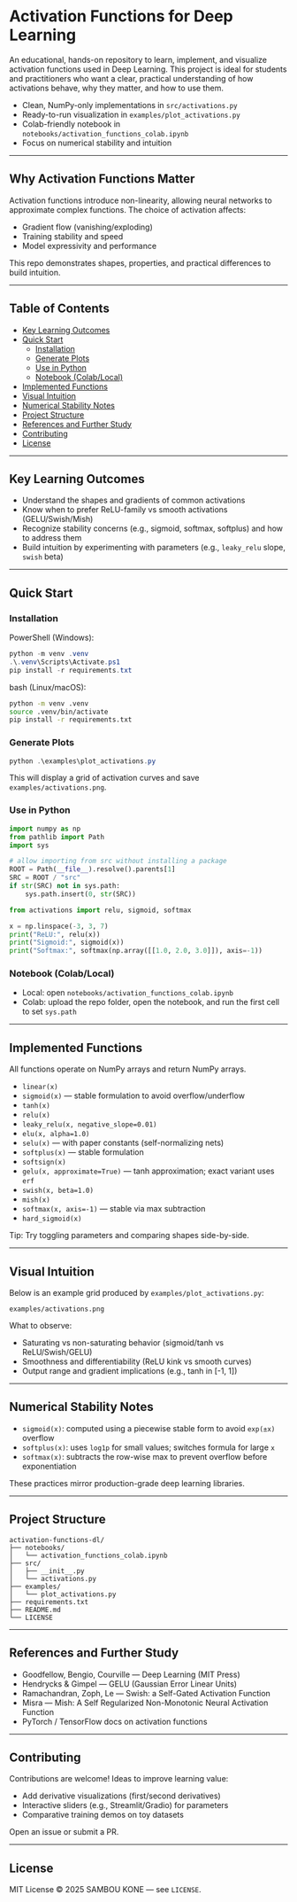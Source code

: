 # Activation Functions for Deep Learning
            
An educational, hands-on repository to learn, implement, and visualize activation functions used in Deep Learning. This project is ideal for students and practitioners who want a clear, practical understanding of how activations behave, why they matter, and how to use them.

- Clean, NumPy-only implementations in `src/activations.py`
- Ready-to-run visualization in `examples/plot_activations.py`
- Colab-friendly notebook in `notebooks/activation_functions_colab.ipynb`
- Focus on numerical stability and intuition

---

## Why Activation Functions Matter
Activation functions introduce non-linearity, allowing neural networks to approximate complex functions. The choice of activation affects:
- Gradient flow (vanishing/exploding)
- Training stability and speed
- Model expressivity and performance

This repo demonstrates shapes, properties, and practical differences to build intuition.

---

## Table of Contents
- [Key Learning Outcomes](#key-learning-outcomes)
- [Quick Start](#quick-start)
  - [Installation](#installation)
  - [Generate Plots](#generate-plots)
  - [Use in Python](#use-in-python)
  - [Notebook (Colab/Local)](#notebook-colablocal)
- [Implemented Functions](#implemented-functions)
- [Visual Intuition](#visual-intuition)
- [Numerical Stability Notes](#numerical-stability-notes)
- [Project Structure](#project-structure)
- [References and Further Study](#references-and-further-study)
- [Contributing](#contributing)
- [License](#license)

---

## Key Learning Outcomes
- Understand the shapes and gradients of common activations
- Know when to prefer ReLU-family vs smooth activations (GELU/Swish/Mish)
- Recognize stability concerns (e.g., sigmoid, softmax, softplus) and how to address them
- Build intuition by experimenting with parameters (e.g., `leaky_relu` slope, `swish` beta)

---

## Quick Start

### Installation
PowerShell (Windows):
```powershell
python -m venv .venv
.\.venv\Scripts\Activate.ps1
pip install -r requirements.txt
```

bash (Linux/macOS):
```bash
python -m venv .venv
source .venv/bin/activate
pip install -r requirements.txt
```

### Generate Plots
```powershell
python .\examples\plot_activations.py
```
This will display a grid of activation curves and save `examples/activations.png`.

### Use in Python
```python
import numpy as np
from pathlib import Path
import sys

# allow importing from src without installing a package
ROOT = Path(__file__).resolve().parents[1]
SRC = ROOT / "src"
if str(SRC) not in sys.path:
    sys.path.insert(0, str(SRC))

from activations import relu, sigmoid, softmax

x = np.linspace(-3, 3, 7)
print("ReLU:", relu(x))
print("Sigmoid:", sigmoid(x))
print("Softmax:", softmax(np.array([[1.0, 2.0, 3.0]]), axis=-1))
```

### Notebook (Colab/Local)
- Local: open `notebooks/activation_functions_colab.ipynb`
- Colab: upload the repo folder, open the notebook, and run the first cell to set `sys.path`

---

## Implemented Functions
All functions operate on NumPy arrays and return NumPy arrays.

- `linear(x)`
- `sigmoid(x)` — stable formulation to avoid overflow/underflow
- `tanh(x)`
- `relu(x)`
- `leaky_relu(x, negative_slope=0.01)`
- `elu(x, alpha=1.0)`
- `selu(x)` — with paper constants (self-normalizing nets)
- `softplus(x)` — stable formulation
- `softsign(x)`
- `gelu(x, approximate=True)` — tanh approximation; exact variant uses `erf`
- `swish(x, beta=1.0)`
- `mish(x)`
- `softmax(x, axis=-1)` — stable via max subtraction
- `hard_sigmoid(x)`

Tip: Try toggling parameters and comparing shapes side-by-side.

---

## Visual Intuition
Below is an example grid produced by `examples/plot_activations.py`:

```
examples/activations.png
```

What to observe:
- Saturating vs non-saturating behavior (sigmoid/tanh vs ReLU/Swish/GELU)
- Smoothness and differentiability (ReLU kink vs smooth curves)
- Output range and gradient implications (e.g., tanh in [-1, 1])

---

## Numerical Stability Notes
- `sigmoid(x)`: computed using a piecewise stable form to avoid `exp(±x)` overflow
- `softplus(x)`: uses `log1p` for small values; switches formula for large `x`
- `softmax(x)`: subtracts the row-wise max to prevent overflow before exponentiation

These practices mirror production-grade deep learning libraries.

---

## Project Structure
```
activation-functions-dl/
├── notebooks/
│   └── activation_functions_colab.ipynb
├── src/
│   ├── __init__.py
│   └── activations.py
├── examples/
│   └── plot_activations.py
├── requirements.txt
├── README.md
└── LICENSE
```

---

## References and Further Study
- Goodfellow, Bengio, Courville — Deep Learning (MIT Press)
- Hendrycks & Gimpel — GELU (Gaussian Error Linear Units)
- Ramachandran, Zoph, Le — Swish: a Self-Gated Activation Function
- Misra — Mish: A Self Regularized Non-Monotonic Neural Activation Function
- PyTorch / TensorFlow docs on activation functions

---

## Contributing
Contributions are welcome! Ideas to improve learning value:
- Add derivative visualizations (first/second derivatives)
- Interactive sliders (e.g., Streamlit/Gradio) for parameters
- Comparative training demos on toy datasets

Open an issue or submit a PR.

---

## License
MIT License © 2025 SAMBOU KONE — see `LICENSE`.
